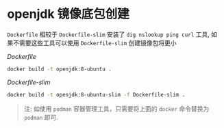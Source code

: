 # openjdk 镜像底包创建

`Dockerfile` 相较于 `Dockerfile-slim` 安装了 `dig nslookup ping curl` 工具, 
如果不需要这些工具可以使用 `Dockerfile-slim` 创建镜像包将更小

*Dockerfile*

```bash
docker build -t openjdk:8-ubuntu .
```

*Dockerfile-slim*

```bash
docker build -t openjdk:8-ubuntu-slim -f Dockerfile-slim .
```

> 注: 如使用 `podman` 容器管理工具，只需要将上面的 `docker` 命令替换为 `podman` 即可.
